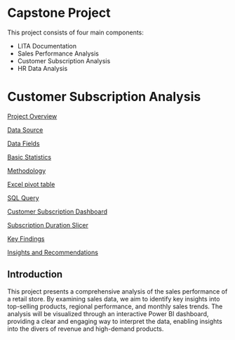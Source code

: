 # Capstone Project

This project consists of four main components:

-  LITA Documentation
-  Sales Performance Analysis
-  Customer Subscription Analysis
-  HR Data Analysis



#  Customer Subscription Analysis

[Project Overview](#project-overview)

[Data Source](#data-analysis)

[Data Fields](#data-fields)

[Basic Statistics](#basic-statistics)

[Methodology](#methodology)

[Excel pivot table](#excel-pivot-table)

[SQL Query](#sql-query)

[Customer Subscription Dashboard](customer-subscription-dashboard)

[Subscription Duration Slicer](#subscription-duration-slicer)

[Key Findings](#key-findings)

[Insights and Recommendations](#insights-and-recommendations)



## Introduction
This project presents a comprehensive analysis of the sales performance of a retail store. 
By examining sales data, we aim to identify key insights into top-selling products, regional performance, and monthly sales trends.
The analysis will be visualized through an interactive Power BI dashboard, providing a clear and engaging way to interpret the data,
enabling insights into the divers of revenue and high-demand products.


